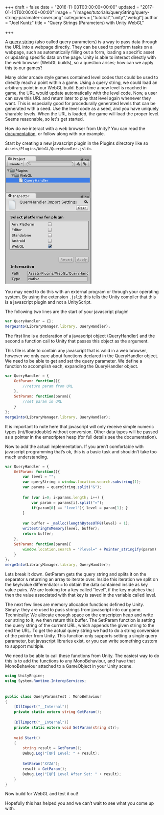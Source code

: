 +++
draft = false
date = "2016-11-03T00:00:00+00:00"
updated = "2017-01-14T00:00:00+00:00"
image = "/images/tutorials/queryString/query-string-paramater-cover.png"
categories = ["tutorial","unity","webgl"]
author = "Joel Kuntz"
title = "Query Strings (Parameters) with Unity WebGL"

+++

A [query string](https://en.wikipedia.org/wiki/Query_string) (also called query parameters) is a way to pass data through the URL into a webpage directly. They can be used to perform tasks on a webpage, such as automatically filling out a form, loading a specific asset or updating specific data on the page. Unity is able to interact directly with the web browser (WebGL builds), so a question arises; how can we apply this to our games?

<!--more-->

Many older arcade style games contained level codes that could be used to directly reach a point within a game. Using a query string, we could load an arbitrary point in our WebGL build. Each time a new level is reached in game, the URL would update automatically with the level code. Now, a user can save this URL and return later to play that level again whenever they want. This is especially good for procedurally generated levels that can be generated with a seed. Use the level code as a seed, and you have uniquely sharable levels. When the URL is loaded, the game will load the proper level. Seems reasonable, so let's get started.


How do we interact with a web browser from Unity? You can read the [documentation](https://docs.unity3d.com/Manual/webgl-interactingwithbrowserscripting.html), or follow along with our example.


Start by creating a new javascript plugin in the Plugins directory like so `Assets/Plugins/WebGL/QueryHandler.jslib`.

<img alt="Unity Editor js lib" src="/images/tutorials/queryString/jslib.png">

You may need to do this with an external program or through your operating system. By using the extension `.jslib` this tells the Unity compiler that this is a javascript plugin and not a UnityScript.


The following two lines are the start of your javascript plugin!

```js
var QueryHandler = {};
mergeInto(LibraryManager.library, QueryHandler);
```


The first line is a declaration of a javascript object (QueryHandler) and the second a function call to Unity that passes this object as the argument.


This file is able to contain any javascript that is valid in a web browser, however we only care about functions declared in the QueryHandler object. We need to be able to get and set the query parameter. We define a function to accomplish each, expanding the QueryHandler object.


```js
var QueryHandler = {
    GetParam: function(){
        //return param from URL
    },
    SetParam: function(param){
        //set param in URL
    }
};
mergeInto(LibraryManager.library, QueryHandler);
```


It is important to note here that javascript will only receive simple numeric types (int/float/double) without conversion. Other data types will be passed as a pointer in the emscripten heap (for full details see the documentation).


Now to add the actual implementation. If you aren’t comfortable with javascript programming that’s ok, this is a basic task and shouldn’t take too much understanding.


```js
var QueryHandler = {
    GetParam: function(){
        var level = "";
        var queryString = window.location.search.substring(1);
        var params = queryString.split("&");

        for (var i=0; i<params.length; i++) {
            var param = params[i].split("=");
            if(param[0] == "level"){ level = param[1]; }
        }

        var buffer = _malloc(lengthBytesUTF8(level) + 1);
        writeStringToMemory(level, buffer);
        return buffer;
    },
    SetParam: function(param){
        window.location.search = "?level=" + Pointer_stringify(param)
    }
};
mergeInto(LibraryManager.library, QueryHandler);
```


Lets break it down. GetParam gets the query string and splits it on the separator `&` returning an array to iterate over. Inside this iteration we split on the key/value differentiator `=` to obtain the data contained inside as key value pairs.
We are looking for a key called “level”, if the key matches that then the value associated with that key is saved in the variable called level.


The next few lines are memory allocation functions defined by Unity. Simply: they are used to pass strings from javascript into our game. Technically: We allocate enough space on the emscripten heap and write our string to it, we then return this buffer.
The SetParam function is setting the query string of the current URL, which appends the given string to the end the URL. To get the actual query string we had to do a string conversion of the pointer from Unity. This function only supports setting a single query parameter, but javascript libraries exist, or you can write something custom to support multiple.


We need to be able to call these functions from Unity. The easiest way to do this is to add the functions to any MonoBehaviour, and have that MonoBehaviour attached to a GameObject in your Unity scene.


```c#
using UnityEngine;
using System.Runtime.InteropServices;


public class QueryParamsTest : MonoBehaviour
{
    [DllImport("__Internal")]
    private static extern string GetParam();

    [DllImport("__Internal")]
    private static extern void SetParam(string str);

    void Start()
    {
        string result = GetParam();
        Debug.Log("[QP] Level: " + result);

        SetParam("XYZA");
        result = GetParam();
        Debug.Log("[QP] Level After Set: " + result);
    }
}
```


Now build for WebGL and test it out!


Hopefully this has helped you and we can’t wait to see what you come up with.
